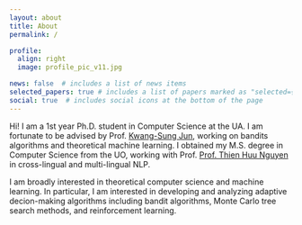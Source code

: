 ```yaml
---
layout: about
title: About
permalink: /

profile:
  align: right
  image: profile_pic_v11.jpg

news: false  # includes a list of news items
selected_papers: true # includes a list of papers marked as "selected={true}"
social: true  # includes social icons at the bottom of the page
---
```


Hi! I am a 1st year Ph.D. student in Computer Science at the UA. I am fortunate to be advised by Prof. [Kwang-Sung Jun](https://kwangsungjun.github.io/), working on bandits algorithms and theoretical machine learning. I obtained my M.S. degree in Computer Science from the UO, working with Prof. [Prof. Thien Huu Nguyen](https://ix.cs.uoregon.edu/~thien/) in cross-lingual and multi-lingual NLP. 
<!-- . I received my Bachelor's degree in Finance from [CUNY Baruch College](https://www.baruch.cuny.edu). -->

I am broadly interested in theoretical computer science and machine learning. In particular, I am interested in developing and analyzing adaptive decion-making algorithms including bandit algorithms, Monte Carlo tree search methods, and reinforcement learning.

<!-- My broad research interests lie in learning machine learning algorithms and innovating solutions for vision and languages problems. I am particularly interested in unsupervised domain adaptation and semi-supervised learning. My research has been focusing on applying unsupervised domain adaptation algorithms for cross-lingual and multi-lingual NLP problems. -->

<!-- I have strong desire to do research, learning and creating new potentially useful theories and applications. I am currently looking for a PhD position that focuses machine learning projects. -->


